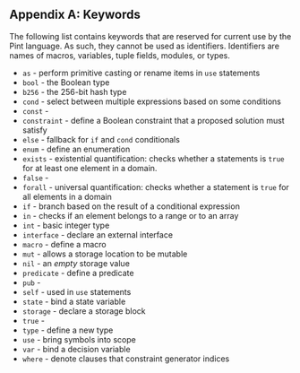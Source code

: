 ## Appendix A: Keywords

The following list contains keywords that are reserved for current use by the Pint language. As
such, they cannot be used as identifiers. Identifiers are names of macros, variables, tuple fields,
modules, or types.

- `as` - perform primitive casting or rename items in `use` statements
- `bool` - the Boolean type
- `b256` - the 256-bit hash type
- `cond` - select between multiple expressions based on some conditions
- `const` -
- `constraint` - define a Boolean constraint that a proposed solution must satisfy
- `else` - fallback for `if` and `cond` conditionals
- `enum` - define an enumeration
- `exists` - existential quantification: checks whether a statements is `true` for at least one
  element in a domain.
- `false` -
- `forall` - universal quantification: checks whether a statement is `true` for all elements in a
  domain
- `if` - branch based on the result of a conditional expression
- `in` - checks if an element belongs to a range or to an array
- `int` - basic integer type
- `interface` - declare an external interface
- `macro` - define a macro
- `mut` - allows a storage location to be mutable
- `nil` - an _empty_ storage value
- `predicate` - define a predicate
- `pub` -
- `self` - used in `use` statements
- `state` - bind a state variable
- `storage` - declare a storage block
- `true` -
- `type` - define a new type
- `use` - bring symbols into scope
- `var` - bind a decision variable
- `where` - denote clauses that constraint generator indices
